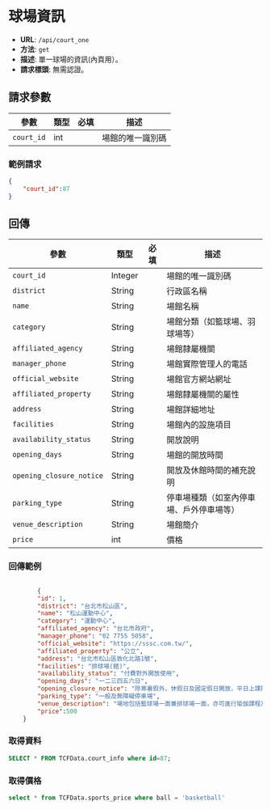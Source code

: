 # 球場資訊

- **URL**: `/api/court_one`
- **方法**: `get`
- **描述**: 單一球場的資訊(內頁用）。
- **請求標頭**: 無需認證。

## 請求參數

| 參數        | 類型    | 必填 | 描述                 |
| ----------- | ------- | ---- | -------------------- |
| `court_id`   | int |    |  場館的唯一識別碼    |



### 範例請求

```json
{
    "court_id":87
}
```


## 回傳

| 參數                       | 類型    | 必填 | 描述                                      |
| -------------------------- | ------- | ---- | ----------------------------------------- |
| `court_id`                       | Integer |    | 場館的唯一識別碼                          |
| `district`                 | String  |    | 行政區名稱                                |
| `name`                     | String  |    | 場館名稱                                  |
| `category`                 | String  |    | 場館分類（如籃球場、羽球場等）            |
| `affiliated_agency`        | String  |    | 場館隸屬機關                              |
| `manager_phone`            | String  |    | 場館實際管理人的電話                      |
| `official_website`         | String  |    | 場館官方網站網址                          |
| `affiliated_property`      | String  |    | 場館隸屬機關的屬性       |
| `address`                  | String  |    | 場館詳細地址                              |
| `facilities`               | String  |    | 場館內的設施項目    |
| `availability_status`      | String  |   | 開放說明                              |
| `opening_days`            | String  |    | 場館的開放時間                            |
| `opening_closure_notice`   | String  |    | 開放及休館時間的補充說明                  |
| `parking_type`             | String  |    | 停車場種類（如室內停車場、戶外停車場等） |
| `venue_description`        | String  |    | 場館簡介                                  |
| `price`        | int  |    | 價格                                  |



### 回傳範例

```json

        {
        "id": 1,
        "district": "台北市松山區",
        "name": "松山運動中心",
        "category": "運動中心",
        "affiliated_agency": "台北市政府",
        "manager_phone": "02 7755 5058",
        "official_website": "https://sssc.com.tw/",
        "affiliated_property": "公立",
        "address": "台北市松山區敦化北路1號",
        "facilities": "排球場(館)",
        "availability_status": "付費對外開放使用",
        "opening_days": "一二三四五六日",
        "opening_closure_notice": "除寒暑假外，休假日及國定假日開放，平日上課期間，不對外開放。",
        "parking_type": "一般及無障礙停車場",
        "venue_description": "場地包括籃球場一面兼排球場一面，亦可進行瑜伽課程及有氧舞蹈課程，同時可供校內外各類運動競賽舉辦用。",
        "price":500
    }

```

### 取得資料
```sql
SELECT * FROM TCFData.court_info where id=87;
```

### 取得價格
```sql
select * from TCFData.sports_price where ball = 'basketball'
```
